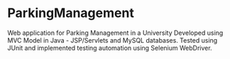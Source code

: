 # ParkingManagement
Web application for Parking Management in a University
Developed using MVC Model in Java - JSP/Servlets and MySQL databases.
Tested using JUnit and implemented testing automation using Selenium WebDriver.
